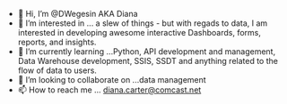 - 👋 Hi, I’m @DWegesin AKA Diana
- 👀 I’m interested in ... a slew of things - but with regads to data, I am interested in developing awesome interactive Dashboards, forms, reports, and insights.
- 🌱 I’m currently learning ...Python, API development and management, Data Warehouse development, SSIS, SSDT and anything related to the flow of data to users.
- 💞️ I’m looking to collaborate on ...data management
- 📫 How to reach me ... diana.carter@comcast.net

<!---
DWegesin/DWegesin is a ✨ special ✨ repository because its `README.md` (this file) appears on your GitHub profile.
You can click the Preview link to take a look at your changes.
--->
